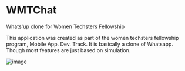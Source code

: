 # WMTChat
Whats'up clone for Women Techsters Fellowship

This application was created as part of the women techsters fellowship program, Mobile App. Dev. Track. It is basically a clone of Whatsapp. Though most features are just based on simulation.

![image](https://user-images.githubusercontent.com/24944117/192510515-84a8015e-6407-4ab0-8506-dd4b28783d7d.png)
